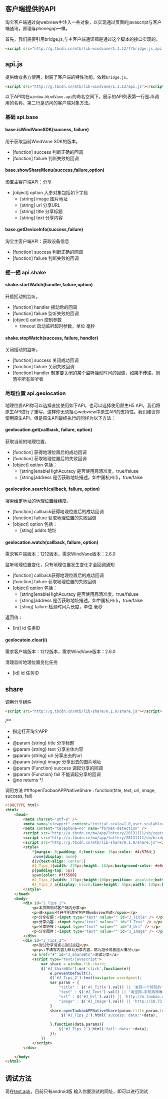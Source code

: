 客户端提供的API
---



淘宝客户端通过向webview中注入一些对象，以实现通过页面的javascript与客户端通讯，原理与phonegap一样。


首先，我们需要引用bridge.js,与主客户端通讯都是通过这个脚本的接口实现的。

```html
<script src="http://g.tbcdn.cn/mtb/lib-windvane/1.1.12/??bridge.js,api.js"></script>
```






## api.js

提供给业务方使用，封装了客户端的特性功能。依赖`bridge.js`。
```html
<script src="http://g.tbcdn.cn/mtb/lib-windvane/1.1.12/api.js"></script>
```
以下API均在`window.WindVane.api`的命名空间下。展示的API列表第一行是JS调用的名称，第二行是访问的客户端对象方法。



### 基础 api.base


#### base.isWindVaneSDK(success, failure)
用于获取当前WindVane SDK的版本。

* [function] success 判断正确的回调
* [function] failure 判断失败的回调



#### base.showShareMenu(success,failure,option)
淘宝主客户端API：分享

* [object] option 入参对象包括如下字段
    * [string] image 图片地址
    * [string] url 分享URL
    * [string] title 分享标题
    * [string] text 分享内容


#### base.getDeviceInfo(success,failure)
淘宝主客户端API：获取设备信息
* [function] success 判断正确的回调
* [function] failure 判断失败的回调




### 摇一摇 api.shake

#### shake.startWatch(handler,failure,option) 
开启摇动的监听。

* [function] handler 摇动后的回调
* [function] failure 监听失败的回调
* [object] option 控制参数
	* timeout 启动监听超时参数，单位 毫秒

#### shake.stopWatch(success, failure, handler)
关闭摇动的监听。

* [function] success 关闭成功回调
* [function] failure 关闭失败回调
* [function] handler 制定要关闭的某个监听摇动时间的回调，如果不传递，则清空所有监听者


### 地理位置 api.geolocation

地理位置API你可以选择直接使用如下API，也可以选择使用原生H5 API，我们将原生API进行了重写，这样你无须担心webview中原生API的支持性。我们建议你使用原生API，但是原生API最终执行的同样为以下方法：

#### geolocation.get(callback, failure, option)

获取当前的地理位置。

* [function] 获得地理位置后的成功回调
* [function] 获取地理位置后的失败回调
* [object] option 包括：
	* [string]enableHighAcuracy 是否使用高清准度，true/faluse
	* [string]address 是否获取地址描述，如中国杭州市，true/false

#### geolocation.search(callback, failure, option)

搜索给定地址的地理位置经纬度。

* [function] callback获得地理位置后的成功回调
* [function] failure 获取地理位置的失败回调
* [object] option 包括：
	* [sting] addrs 地址

#### geolocation.watch(callback, failure, option)

需求客户端版本：1212版本，需求WindVane版本：2.6.0

监听地理位置变化，只有地理位置发生变化才会回调通知

* [function] callback获得地理位置后的成功回调
* [function] failure 获取地理位置的失败回调
* [object] option 包括：
	* [string]enableHighAcuracy 是否使用高清准度，true/faluse
	* [string]address 是否获取地址描述，如中国杭州市，true/false
	* [sting] failure 检测时间片长度，单位 毫秒

返回值：

* [int] id 任务ID
	
#### geolocatoin.clear(i)

需求客户端版本：1212版本，需求WindVane版本：2.6.0

清理监听地理位置变化任务

* [id] id 任务ID













## share

调用分享组件

```html
<script src="http://g.tbcdn.cn/mtb/lib-share/0.1.0/share.js"></script>
```

/**
* 指定打开淘宝APP
*
* @param {string} title 分享标题
* @param {string} text  分享主体内容
* @param {string} url   分享出去的url
* @param {string} image 分享出去的图片地址
* @param {Function} success 调起分享的回调
* @param {Function} fail   不能调起分享的回调
* @no returns
*/

调用方法
###openTaobaoAPPNativeShare : function(title, text, url, image, success, fail)


```html
<!DOCTYPE html>
<html>
    <head>
        <meta charset="utf-8" />
        <meta name="viewport" content="initial-scale=1.0,user-scalable=no,maximum-scale=1,width=device-width">
        <meta content="telephone=no" name="format-detection" />
        <script src="http://a.tbcdn.cn/mw/app/lottery/20131111/sb/zepto.min.js"></script>
        <script src="http://a.tbcdn.cn/mw/app/lottery/20131111/sb/bridge.min.js"></script> 
		<script src="http://g.tbcdn.cn/mtb/lib-share/0.1.0/share.js"></script>
        <style>
            *{margin: 0;padding: 0;font-size: 16px;color: #4c576d;}
            .none{display: none}
            div{text-align: center;}
            #J_Tips_1{width: 270px;height: 162px;background-color: #e8e8e8;position: relative;top: 80px;padding-top: 22px;margin: 0 auto;}
            p{padding-top: 5px}
            span{color: #ff5500}
            #J_Tips_2{width: 270px;height:100px;position: absolute;bottom: 80px;left: 50%;margin-left: -135px;}
            #J_Tips_2 a{display: block;line-height: 45px;width: 135px;height: 45px;color: #fff;background-color: #8ebd10;text-decoration: none;margin-top: 18px;margin-left: 68px;}
        </style>
    </head>
    <body>
        <div id="J_Tips_1">
            <p>本页面测试客户端内分享<p>
            <p>请<span>打开手机淘宝客户端webview测试</span></p>
            <p>分享标题：<input type="text" value="" id="J_Title" /> </p>
            <p>分享内容：<input type="text" value="" id="J_Text" /> </p>
            <p>分享链接：<input type="text" value="" id="J_Url" /> </p>
            <p>分享图片：<input type="text" value="" id="J_Image" /> </p>              
        </div>
        <div id="J_Tips_2">
            <p>测试分享请点击测试按钮</p>
            <p>ps:不填写内容为默认分享内容，都为超长或者超大情况</p>
            <a href="#" id="J_ShareBtn">测试分享</a>
            <script type="text/javascript">
                var share = window.lib.share;
                $('#J_ShareBtn').on('click',function(e){
                    e.preventDefault();
                    $('#J_Tips_2').text(navigator.userAgent);
                    var param = {
                        "title" : $('#J_Title').val() || '发现一个好玩的',
                        "text" : $('#J_Text').val() || '淘宝网—手机购物唯一选择',
                        "url" : $('#J_Url').val() || 'http://m.taobao.com?ttid=1',
                        "image" : $('#J_Image').val() || 'http://10.73.108.175/github/loadstatus/ma.jpg'
                    }
                    share.openTaobaoAPPNativeShare(param.title,param.text,param.url,param.image,function(data){
                         $('#J_Tips_2').html('success: data:'+data);

                    },function(data,params){
                        $('#J_Tips_2').html('fail: data:'+data);
                    });
                })
            </script>
        </div>

    </body>
</html>
```



## 调试方法

现在[test.apk](https://github.com/satans17/weitao)，目前只有android版
输入你要测试的网址，即可以进行测试








